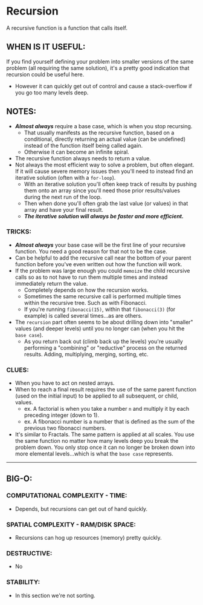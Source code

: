 # Recursion

A recursive function is a function that calls itself.

## WHEN IS IT USEFUL:

If you find yourself defining your problem into smaller versions of the same problem (all requiring the same solution), it's a pretty good indication that recursion could be useful here.

- However it can quickly get out of control and cause a stack-overflow if you go too many levels deep.

## NOTES:

- **_Almost always_** require a base case, which is when you stop recursing.
  - That usually manifests as the recursive function, based on a conditional, directly returning an actual value (can be undefined) instead of the function itself being called again.
  - Otherwise it can become an infinite spiral.
- The recursive function always needs to return a value.
- Not always the most efficient way to solve a problem, but often elegant. If it will cause severe memory issues then you'll need to instead find an iterative solution (often with a `for-loop`).
  - With an iterative solution you'll often keep track of results by pushing them onto an array since you'll need those prior results/values during the next run of the loop.
  - Then when done you'll often grab the last value (or values) in that array and have your final result.
  - **_The iterative solution will always be faster and more efficient._**

### TRICKS:

- **_Almost always_** your base case will be the first line of your recursive function. You need a good reason for that not to be the case.
- Can be helpful to add the recursive call near the bottom of your parent function before you've even written out how the function will work.
- If the problem was large enough you could `memoize` the child recursive calls so as to not have to run them multiple times and instead immediately return the value.
  - Completely depends on how the recursion works.
  - Sometimes the same recursive call is performed multiple times within the recursive tree. Such as with Fibonacci.
  - If you're running `fibonacci(15)`, within that `fibonacci(3)` (for example) is called several times...as are others.
- The `recursion` part often seems to be about drilling down into "smaller" values (and deeper levels) until you no longer can (when you hit the `base case`).
  - As you return back out (climb back up the levels) you're usually performing a "combining" or "reductive" process on the returned results. Adding, multiplying, merging, sorting, etc.

### CLUES:

- When you have to act on nested arrays.
- When to reach a final result requires the use of the same parent function (used on the initial input) to be applied to all subsequent, or child, values.
  - ex. A factorial is when you take a number `n` and multiply it by each preceding integer (down to 1).
  - ex. A fibonacci number is a number that is defined as the sum of the previous two fibonacci numbers.
- It's similar to Fractals. The same pattern is applied at all scales. You use the same function no matter how many levels deep you break the problem down. You only stop once it can no longer be broken down into more elemental levels...which is what the `base case` represents.

---

## BIG-O:

### COMPUTATIONAL COMPLEXITY - TIME:

- Depends, but recursions can get out of hand quickly.

### SPATIAL COMPLEXITY - RAM/DISK SPACE:

- Recursions can hog up resources (memory) pretty quickly.

### DESTRUCTIVE:

- No

### STABILITY:

- In this section we're not sorting.
